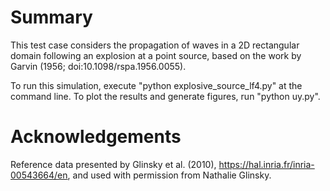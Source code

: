 # Summary

This test case considers the propagation of waves in a 2D rectangular domain following an explosion at a point source, based on the work by Garvin (1956; doi:10.1098/rspa.1956.0055).

To run this simulation, execute "python explosive_source_lf4.py" at the command line. To plot the results and generate figures, run "python uy.py".

# Acknowledgements

Reference data presented by Glinsky et al. (2010), https://hal.inria.fr/inria-00543664/en, and used with permission from Nathalie Glinsky.

